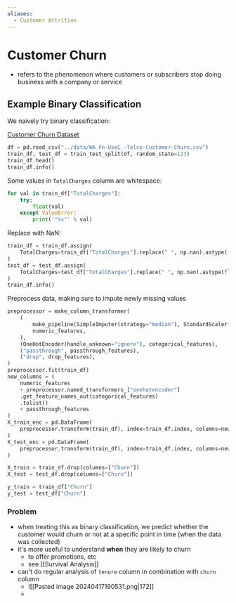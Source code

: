 ```yaml
---
aliases:
  - Customer Attrition
---
```

# Customer Churn
- refers to the phenomenon where customers or subscribers stop doing business with a company or service
## Example Binary Classification
We naively try binary classification:

[Customer Churn Dataset](https://www.kaggle.com/blastchar/telco-customer-churn)
 ```python
 df = pd.read_csv("../data/WA_Fn-UseC_-Telco-Customer-Churn.csv")
train_df, test_df = train_test_split(df, random_state=123)
train_df.head()
train_df.info()
```
Some values in `TotalCharges` column are whitespace:
```python
for val in train_df["TotalCharges"]:
    try:
        float(val)
    except ValueError:
        print('"%s"' % val)
```
Replace with NaN:
```python
train_df = train_df.assign(
    TotalCharges=train_df["TotalCharges"].replace(" ", np.nan).astype(float)
)
test_df = test_df.assign(
    TotalCharges=test_df["TotalCharges"].replace(" ", np.nan).astype(float)
)
train_df.info()
```
Preprocess data, making sure to impute newly missing values
```python
preprocessor = make_column_transformer(
    (
        make_pipeline(SimpleImputer(strategy="median"), StandardScaler()),
        numeric_features,
    ),
    (OneHotEncoder(handle_unknown="ignore"), categorical_features),
    ("passthrough", passthrough_features),
    ("drop", drop_features),
)
preprocessor.fit(train_df)
new_columns = (
    numeric_features
    + preprocessor.named_transformers_["onehotencoder"]
    .get_feature_names_out(categorical_features)
    .tolist()
    + passthrough_features
)
X_train_enc = pd.DataFrame(
    preprocessor.transform(train_df), index=train_df.index, columns=new_columns
)
X_test_enc = pd.DataFrame(
    preprocessor.transform(train_df), index=train_df.index, columns=new_columns
)

X_train = train_df.drop(columns=["Churn"])
X_test = test_df.drop(columns=["Churn"])

y_train = train_df["Churn"]
y_test = test_df["Churn"]
```
### Problem
- when treating this as binary classification, we predict whether the customer would churn or not at a specific point in time (when the data was collected)
- it's more useful to understand **when** they are likely to churn
	- to offer promotions, etc
	- see [[Survival Analysis]]
- can't do regular analysis of `tenure` column in combination with `churn` column
	- ![[Pasted image 20240417190531.png|172]]
	- 